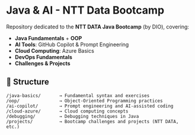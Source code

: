 # Java & AI - NTT Data Bootcamp

Repository dedicated to the **NTT DATA Java Bootcamp** (by DIO), covering:

- **Java Fundamentals** + **OOP**
- **AI Tools**: GitHub Copilot & Prompt Engineering
- **Cloud Computing**: Azure Basics
- **DevOps Fundamentals**
- **Challenges & Projects**

## 📂 Structure

```plaintext
/java-basics/       → Fundamental syntax and exercises
/oop/               → Object-Oriented Programming practices
/ai-copilot/        → Prompt engineering and AI-assisted coding
/cloud-azure/       → Cloud computing concepts
/debugging/         → Debugging techniques in Java
/projects/          → Bootcamp challenges and projects (NTT DATA, etc.)
```
